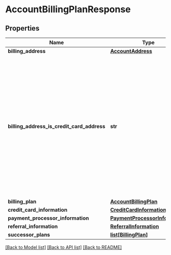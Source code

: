 # AccountBillingPlanResponse

## Properties
Name | Type | Description | Notes
------------ | ------------- | ------------- | -------------
**billing_address** | [**AccountAddress**](AccountAddress.md) |  | [optional] 
**billing_address_is_credit_card_address** | **str** | When set to **true**, the credit card address information is the same as that returned as the billing address. If false, then the billing address is considered a billing contact address, and the credit card address can be different. | [optional] 
**billing_plan** | [**AccountBillingPlan**](AccountBillingPlan.md) |  | [optional] 
**credit_card_information** | [**CreditCardInformation**](CreditCardInformation.md) |  | [optional] 
**payment_processor_information** | [**PaymentProcessorInformation**](PaymentProcessorInformation.md) |  | [optional] 
**referral_information** | [**ReferralInformation**](ReferralInformation.md) |  | [optional] 
**successor_plans** | [**list[BillingPlan]**](BillingPlan.md) |  | [optional] 

[[Back to Model list]](../README.md#documentation-for-models) [[Back to API list]](../README.md#documentation-for-api-endpoints) [[Back to README]](../README.md)


